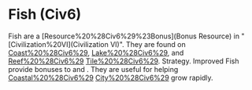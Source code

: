 # Fish (Civ6)

 Fish are a [Resource%20%28Civ6%29%23Bonus](Bonus Resource) in "[Civilization%20VI](Civilization VI)". They are found on [Coast%20%28Civ6%29](Coast), [Lake%20%28Civ6%29](Lake), and [Reef%20%28Civ6%29](Reef) [Tile%20%28Civ6%29](tiles).
Strategy.
Improved Fish provide bonuses to and . They are useful for helping [Coastal%20%28Civ6%29](coastal) [City%20%28Civ6%29](cities) grow rapidly.